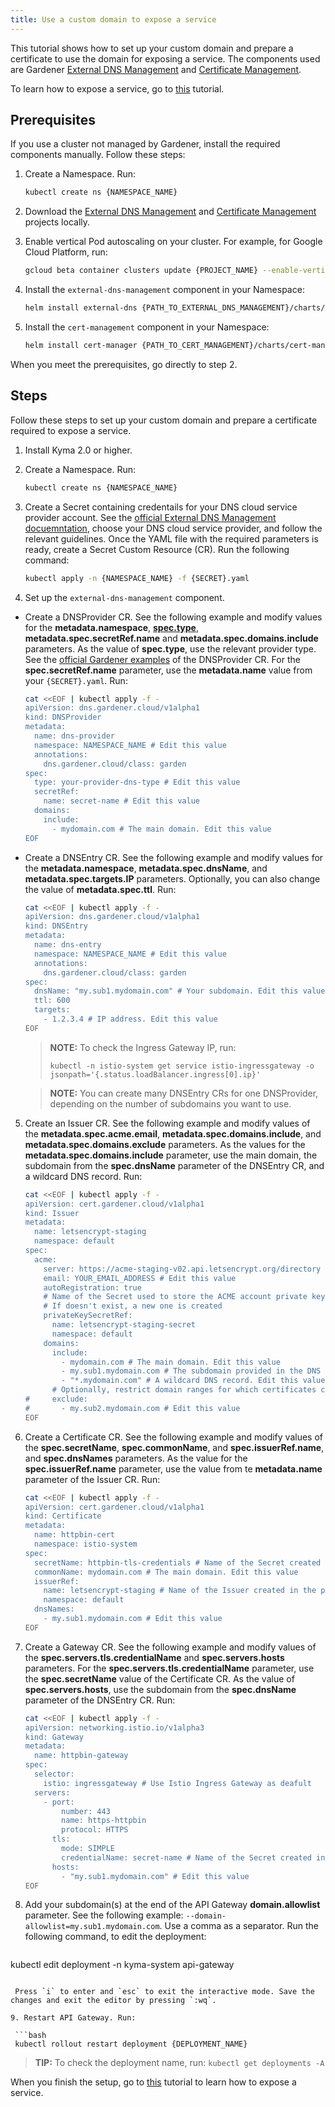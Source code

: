 ```yaml
---
title: Use a custom domain to expose a service
---
```


This tutorial shows how to set up your custom domain and prepare a certificate to use the domain for exposing a service. The components used are Gardener [External DNS Management](https://gardener.cloud/docs/concepts/networking/dns-managment/#external-dns-management) and [Certificate Management](https://gardener.cloud/docs/concepts/networking/cert-managment/).

To learn how to expose a service, go to [this](./apix-01-expose-service-apigateway.md) tutorial.

## Prerequisites

If you use a cluster not managed by Gardener, install the required components manually. Follow these steps:

1. Create a Namespace. Run:

   ```bash
   kubectl create ns {NAMESPACE_NAME}
   ```

2. Download the [External DNS Management](https://github.com/gardener/external-dns-management) and [Certificate Management](https://github.com/gardener/cert-management) projects locally.

3. Enable vertical Pod autoscaling on your cluster. For example, for Google Cloud Platform, run:

   ```bash
   gcloud beta container clusters update {PROJECT_NAME} --enable-vertical-pod-autoscaling
   ```

4. Install the `external-dns-management` component in your Namespace:

   ```bash
   helm install external-dns {PATH_TO_EXTERNAL_DNS_MANAGEMENT}/charts/external-dns-management --namespace={NAMESPACE_NAME} --set configuration.identifier=external-dns-identifier
   ```

5. Install the `cert-management` component in your Namespace:

   ```bash
   helm install cert-manager {PATH_TO_CERT_MANAGEMENT}/charts/cert-management --namespace={NAMESPACE_NAME} --set configuration.identifier=cert-manager-identifier
   ```

When you meet the prerequisites, go directly to step 2.

## Steps

Follow these steps to set up your custom domain and prepare a certificate required to expose a service.

1. Install Kyma 2.0 or higher.

2. Create a Namespace. Run:

   ```bash
   kubectl create ns {NAMESPACE_NAME}
   ```

3. Create a Secret containing credentails for your DNS cloud service provider account. See the [official External DNS Management docuemntation](https://github.com/gardener/external-dns-management/blob/master/README.md#external-dns-management), choose your DNS cloud service provider, and follow the relevant guidelines. Once the YAML file with the required parameters is ready, create a Secret Custom Resource (CR). Run the following command:

   ```bash
   kubectl apply -n {NAMESPACE_NAME} -f {SECRET}.yaml
   ```

4. Set up the `external-dns-management` component.

- Create a DNSProvider CR. See the following example and modify values for the **metadata.namespace**, [**spec.type**](https://github.com/gardener/external-dns-management#using-the-dns-controller-manager), **metadata.spec.secretRef.name** and **metadata.spec.domains.include** parameters. As the value of **spec.type**, use the relevant provider type. See the [official Gardener examples](https://github.com/gardener/external-dns-management/tree/master/examples) of the DNSProvider CR. For the **spec.secretRef.name** parameter, use the **metadata.name** value from your `{SECRET}.yaml`. Run:

   ```bash
   cat <<EOF | kubectl apply -f -
   apiVersion: dns.gardener.cloud/v1alpha1
   kind: DNSProvider
   metadata:
     name: dns-provider
     namespace: NAMESPACE_NAME # Edit this value
     annotations:
       dns.gardener.cloud/class: garden
   spec:
     type: your-provider-dns-type # Edit this value
     secretRef:
       name: secret-name # Edit this value
     domains:
       include:
         - mydomain.com # The main domain. Edit this value
   EOF  
   ```

- Create a DNSEntry CR. See the following example and modify values for the **metadata.namespace**, **metadata.spec.dnsName**, and **metadata.spec.targets.IP** parameters. Optionally, you can also change the value of **metadata.spec.ttl**. Run:

   ```bash
   cat <<EOF | kubectl apply -f -
   apiVersion: dns.gardener.cloud/v1alpha1
   kind: DNSEntry
   metadata:
     name: dns-entry
     namespace: NAMESPACE_NAME # Edit this value
     annotations:
       dns.gardener.cloud/class: garden
   spec:
     dnsName: "my.sub1.mydomain.com" # Your subdomain. Edit this value
     ttl: 600
     targets:
       - 1.2.3.4 # IP address. Edit this value
   EOF
   ```

    >**NOTE:** To check the Ingress Gateway IP, run:
    >```
    >kubectl -n istio-system get service istio-ingressgateway -o jsonpath='{.status.loadBalancer.ingress[0].ip}'
    >```

   >**NOTE:** You can create many DNSEntry CRs for one DNSProvider, depending on the number of subdomains you want to use.

5. Create an Issuer CR. See the following example and modify values of the **metadata.spec.acme.email**, **metadata.spec.domains.include**, and **metadata.spec.domains.exclude** parameters. As the values for the **metadata.spec.domains.include** parameter, use the main domain, the subdomain from the **spec.dnsName** parameter of the DNSEntry CR, and a wildcard DNS record. Run:

   ```bash
   cat <<EOF | kubectl apply -f -
   apiVersion: cert.gardener.cloud/v1alpha1
   kind: Issuer
   metadata:
     name: letsencrypt-staging
     namespace: default
   spec:
     acme:
       server: https://acme-staging-v02.api.letsencrypt.org/directory
       email: YOUR_EMAIL_ADDRESS # Edit this value
       autoRegistration: true
       # Name of the Secret used to store the ACME account private key
       # If doesn't exist, a new one is created
       privateKeySecretRef:
         name: letsencrypt-staging-secret
         namespace: default
       domains:
         include:
           - mydomain.com # The main domain. Edit this value
           - my.sub1.mydomain.com # The subdomain provided in the DNS Entry created in the previous step. Edit this value
           - "*.mydomain.com" # A wildcard DNS record. Edit this value
         # Optionally, restrict domain ranges for which certificates can be requested
   #     exclude:
   #       - my.sub2.mydomain.com # Edit this value
   EOF
   ```

6. Create a Certificate CR. See the following example and modify values of the **spec.secretName**, **spec.commonName**, and **spec.issuerRef.name**, and **spec.dnsNames** parameters. As the value for the **spec.issuerRef.name** parameter, use the value from te **metadata.name** parameter of the Issuer CR. Run:

   ```bash
   cat <<EOF | kubectl apply -f -
   apiVersion: cert.gardener.cloud/v1alpha1
   kind: Certificate
   metadata:
     name: httpbin-cert
     namespace: istio-system
   spec:
     secretName: httpbin-tls-credentials # Name of the Secret created using this CR. Edit this value
     commonName: mydomain.com # The main domain. Edit this value
     issuerRef:
       name: letsencrypt-staging # Name of the Issuer created in the previous step. Edit this value
       namespace: default
     dnsNames:
       - my.sub1.mydomain.com # Edit this value
   EOF
   ```

7. Create a Gateway CR. See the following example and modify values of the **spec.servers.tls.credentialName** and **spec.servers.hosts** parameters. For the **spec.servers.tls.credentialName** parameter, use the **spec.secretName** value of the Certificate CR. As the value of **spec.servers.hosts**, use the subdomain from the **spec.dnsName** parameter of the DNSEntry CR. Run:

   ```bash
   cat <<EOF | kubectl apply -f -
   apiVersion: networking.istio.io/v1alpha3
   kind: Gateway
   metadata:
     name: httpbin-gateway
   spec:
     selector:
       istio: ingressgateway # Use Istio Ingress Gateway as deafult
     servers:
       - port:
           number: 443
           name: https-httpbin
           protocol: HTTPS
         tls:
           mode: SIMPLE
           credentialName: secret-name # Name of the Secret created in the Certificate CR in the previous step. Edit this value
         hosts:
           - "my.sub1.mydomain.com" # Edit this value
   EOF
   ```

8. Add your subdomain(s) at the end of the API Gateway **domain.allowlist** parameter. See the following example: `--domain-allowlist=my.sub1.mydomain.com`. Use a comma as a separator. Run the following command, to edit the deployment:

   ```bash
  kubectl edit deployment -n kyma-system api-gateway
  ```

   Press `i` to enter and `esc` to exit the interactive mode. Save the changes and exit the editor by pressing `:wq`.

9. Restart API Gateway. Run:
   
   ```bash
   kubectl rollout restart deployment {DEPLOYMENT_NAME}
   ```

   >**TIP:** To check the deployment name, run: `kubectl get deployments -A`

When you finish the setup, go to [this](./apix-01-expose-service-apigateway.md) tutorial to learn how to expose a service.
